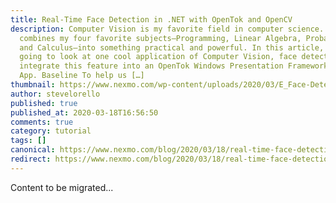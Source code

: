 ```yaml
---
title: Real-Time Face Detection in .NET with OpenTok and OpenCV
description: Computer Vision is my favorite field in computer science. It
  combines my four favorite subjects—Programming, Linear Algebra, Probabilities,
  and Calculus—into something practical and powerful. In this article, we’re
  going to look at one cool application of Computer Vision, face detection, and
  integrate this feature into an OpenTok Windows Presentation Framework(WPF)
  App. Baseline To help us […]
thumbnail: https://www.nexmo.com/wp-content/uploads/2020/03/E_Face-Detection_1200x600.png
author: stevelorello
published: true
published_at: 2020-03-18T16:56:50
comments: true
category: tutorial
tags: []
canonical: https://www.nexmo.com/blog/2020/03/18/real-time-face-detection-in-net-with-opentok-and-opencv-dr
redirect: https://www.nexmo.com/blog/2020/03/18/real-time-face-detection-in-net-with-opentok-and-opencv-dr
---
```

Content to be migrated...
